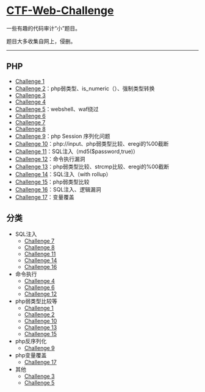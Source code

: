 # [CTF-Web-Challenge](https://github.com/CHYbeta/CTF-Web-Challenge)

一些有趣的代码审计“小”题目。

题目大多收集自网上，侵删。


---
## PHP

* [Challenge 1](php/challenge-1.md)
* [Challenge 2](php/challenge-2.md)：php弱类型、is_numeric（）、强制类型转换
* [Challenge 3](php/challenge-3.md)
* [Challenge 4](php/challenge-4.md)
* [Challenge 5](php/challenge-5.md)：webshell、waf绕过
* [Challenge 6](php/challenge-6.md)
* [Challenge 7](php/challenge-7.md)
* [Challenge 8](php/challenge-8.md)
* [Challenge 9](php/challenge-9.md)：php Session 序列化问题
* [Challenge 10](php/challenge-10.md)：php://input、php弱类型比较、eregi的%00截断
* [Challenge 11](php/challenge-11.md)：SQL注入（md5($password,true)）
* [Challenge 12](php/challenge-12.md)：命令执行漏洞
* [Challenge 13](php/challenge-13.md)：php弱类型比较、strcmp比较、eregi的%00截断
* [Challenge 14](php/challenge-14.md)：SQL注入（with rollup）
* [Challenge 15](php/challenge-15.md)：php弱类型比较
* [Challenge 16](php/challenge-16.md)：SQL注入、逻辑漏洞
* [Challenge 17](php/challenge-17.md)：变量覆盖

## 分类
+ SQL注入
    + [Challenge 7](php/challenge-7.md)
    + [Challenge 8](php/challenge-8.md)
    + [Challenge 11](php/challenge-11.md)
    + [Challenge 14](php/challenge-14.md)
    + [Challenge 16](php/challenge-16.md)
+ 命令执行
    + [Challenge 4](php/challenge-4.md)
    + [Challenge 6](php/challenge-6.md)
    + [Challenge 12](php/challenge-12.md)
+ php弱类型比较等
    + [Challenge 1](php/challenge-1.md)
    + [Challenge 2](php/challenge-2.md)
    + [Challenge 10](php/challenge-10.md)
    + [Challenge 13](php/challenge-13.md)
    + [Challenge 15](php/challenge-15.md)
+ php反序列化
    + [Challenge 9](php/challenge-9.md)
+ php变量覆盖
    + [Challenge 17](php/challenge-17.md)
+ 其他
    + [Challenge 3](php/challenge-3.md)
    + [Challenge 5](php/challenge-5.md)

